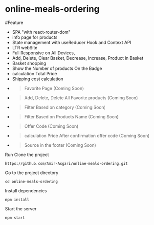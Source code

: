 # online-meals-ordering

#Feature
 + SPA "with react-router-dom"
+ info page for products
+ State management with useReducer Hook and Context API
+ LTR webSite
+ Full Responsive on All Devices,
+ Add, Delete, Clear Basket, Decrease, Increase, Product in Basket
+ Basket shopping
+ Show the Number of products On the Badge
+ calculation Total Price
+ Shipping cost calculation
+ > Favorite Page (Coming Soon)
+ > Add, Delete, Delete All Favorite products (Coming Soon)
+ > Filter Based on category (Coming Soon)
+ > Filter Based on Products Name (Coming Soon)
+ > Offer Code (Coming Soon)
+ > calculation Price After confirmation offer code (Coming Soon)
+ >  Source in the footer (Coming Soon)

Run
Clone the project
```
https://github.com/Amir-Asgari/online-meals-ordering.git
```
Go to the project directory

```
cd online-meals-ordering
```

Install dependencies

```
npm install
```

Start the server

```
npm start
```
